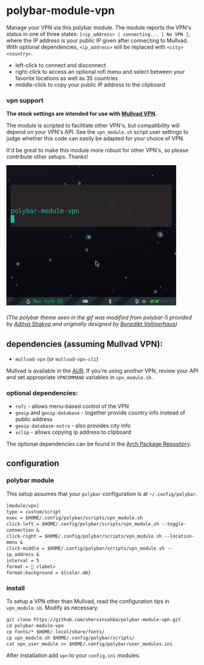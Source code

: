 # polybar-module-vpn

Manage your VPN via this polybar module. The module reports the VPN's status in one of three states: `[<ip_address> | connecting... | No VPN ]`, where the IP address is your public IP given after connecting to Mullvad. With optional dependencies, `<ip_address>` will be replaced with `<city> <country>`.
- left-click to connect and disconnect
- right-click to access an optional rofi menu and select between your favorite locations as well as 35 countries
- middle-click to copy your public IP address to the clipboard


### vpn support
**The stock settings are intended for use with [Mullvad VPN](https://mullvad.net).**

The module is scripted to facilitate other VPN's, but compatibility will depend on your VPN's API. See the `vpn_module.sh` script user settings to judge whether this code can easily be adapted for your choice of VPN.

It'd be great to make this module more robust for other VPN's, so please contribute other setups. Thanks!


![](vpn-module-demo.gif)

###### (The polybar theme seen in the gif was modified from polybar-5 provided by [Aditya Shakya](https://github.com/adi1090x/polybar-themes) and originally designed by [Benedikt Vollmerhaus](https://gitlab.com/BVollmerhaus))

## dependencies (assuming Mullvad VPN):
- `mullvad-vpn` (or `mullvad-vpn-cli`)

Mullvad is available in the [AUR](https://aur.archlinux.org/packages/mullvad-vpn/). If you're using another VPN, review your API and set appropriate `VPNCOMMAND` variables in `vpn_module.sh`.

### optional dependencies:
- `rofi` 				  - allows menu-based control of the VPN
- `geoip` and `geoip-database` - together provide country info instead of public address
- `geoip-database-extra`  - also provides city info
- `xclip`                 - allows copying ip address to clipboard

The optional dependencies can be found in the [Arch Package Repository](https://www.archlinux.org/packages/).

## configuration

### polybar module

This setup assumes that your `polybar` configuration is at `~/.config/polybar`.

```
[module/vpn]
type = custom/script
exec = $HOME/.config/polybar/scripts/vpn_module.sh
click-left = $HOME/.config/polybar/scripts/vpn_module.sh --toggle-connection &
click-right = $HOME/.config/polybar/scripts/vpn_module.sh --location-menu &
click-middle = $HOME/.config/polybar/scripts/vpn_module.sh --ip_address &
interval = 5
format =  <label>
format-background = ${color.mb}
```

### install

To setup a VPN other than Mullvad, read the configuration tips in `vpn_module.sh`. Modify as necessary.

```
git clone https://github.com/shervinsahba/polybar-module-vpn.git
cd polybar-module-vpn
cp fonts/* $HOME/.local/share/fonts/
cp vpn_module.sh $HOME/.config/polybar/scripts/
cat vpn_user_module >> $HOME/.config/polybar/user_modules.ini
```
After installation add `vpn` to your `config.ini` modules.